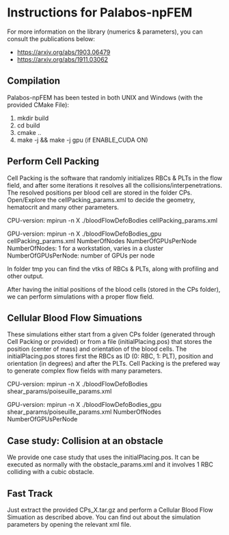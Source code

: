 # Instructions for Palabos-npFEM

For more information on the library (numerics & parameters), you can consult the publications below:

* https://arxiv.org/abs/1903.06479
* https://arxiv.org/abs/1911.03062

## Compilation

Palabos-npFEM has been tested in both UNIX and Windows (with the provided CMake File):

1. mkdir build
2. cd build
3. cmake ..
4. make -j && make -j gpu (if ENABLE_CUDA ON)

## Perform Cell Packing

Cell Packing is the software that randomly initializes RBCs & PLTs in the flow field, and after some iterations it resolves all the collisions/interpenetrations. The resolved positions per blood cell are stored in the folder CPs. Open/Explore the cellPacking_params.xml to decide the geometry, hematocrit and many other parameters.

CPU-version:
mpirun -n X ./bloodFlowDefoBodies cellPacking_params.xml

GPU-version:
mpirun -n X ./bloodFlowDefoBodies_gpu cellPacking_params.xml NumberOfNodes NumberOfGPUsPerNode
NumberOfNodes: 1 for a workstation, varies in a cluster
NumberOfGPUsPerNode: number of GPUs per node

In folder tmp you can find the vtks of RBCs & PLTs, along with profiling and other output.

After having the initial positions of the blood cells (stored in the CPs folder), we can perform simulations with a proper flow field.

## Cellular Blood Flow Simuations

These simulations either start from a given CPs folder (generated through Cell Packing or provided) or from a file (initialPlacing.pos) that stores the position (center of mass) and orientation of the blood cells. The initialPlacing.pos stores first the RBCs as ID (0: RBC, 1: PLT), position and orientation (in degrees) and after the PLTs. Cell Packing is the prefered way to generate complex flow fields with many parameters.

CPU-version:
mpirun -n X ./bloodFlowDefoBodies shear_params/poiseuille_params.xml

GPU-version:
mpirun -n X ./bloodFlowDefoBodies_gpu shear_params/poiseuille_params.xml NumberOfNodes NumberOfGPUsPerNode

## Case study: Collision at an obstacle

We provide one case study that uses the initialPlacing.pos. It can be executed as normally with the obstacle_params.xml and it involves 1 RBC colliding with a cubic obstacle.

## Fast Track

Just extract the provided CPs_X.tar.gz and perform a Cellular Blood Flow Simuation as described above. You can find out about the simulation parameters by opening the relevant xml file.
